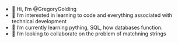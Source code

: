 - 👋 Hi, I’m @GregoryGolding
- 👀 I’m interested in learning to code and everything associated with technical development
- 🌱 I’m currently learning pything, SQL, how databases function. 
- 💞️ I’m looking to collaborate on the problem of matchning strings


<!---
GregoryGolding/GregoryGolding is a ✨ special ✨ repository because its `README.md` (this file) appears on your GitHub profile.
You can click the Preview link to take a look at your changes.
--->
